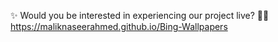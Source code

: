 ✨ Would you be interested in experiencing our project live? 🚀👀
https://maliknaseerahmed.github.io/Bing-Wallpapers
